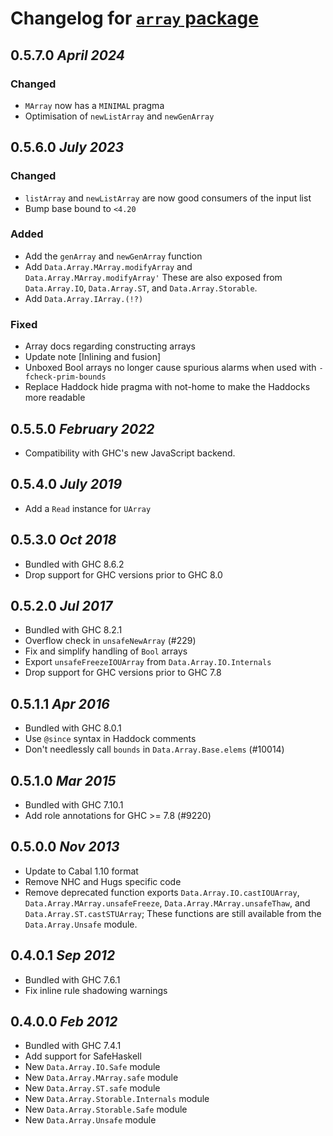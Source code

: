# Changelog for [`array` package](http://hackage.haskell.org/package/array)

## 0.5.7.0  *April 2024*

### Changed

  * `MArray` now has a `MINIMAL` pragma
  * Optimisation of `newListArray` and `newGenArray`

## 0.5.6.0  *July 2023*

### Changed

  * `listArray` and `newListArray` are now good consumers of the input list
  * Bump base bound to `<4.20`

### Added

  * Add the `genArray` and `newGenArray` function
  * Add `Data.Array.MArray.modifyArray` and `Data.Array.MArray.modifyArray'`
    These are also exposed from `Data.Array.IO`, `Data.Array.ST`, and
    `Data.Array.Storable`.
  * Add `Data.Array.IArray.(!?)`

### Fixed

  * Array docs regarding constructing arrays
  * Update note [Inlining and fusion]
  * Unboxed Bool arrays no longer cause spurious alarms
    when used with `-fcheck-prim-bounds`
  * Replace Haddock hide pragma with not-home to make the Haddocks more readable

## 0.5.5.0  *February 2022*

  * Compatibility with GHC's new JavaScript backend.

## 0.5.4.0  *July 2019*

  * Add a `Read` instance for `UArray`

## 0.5.3.0  *Oct 2018*

  * Bundled with GHC 8.6.2
  * Drop support for GHC versions prior to GHC 8.0

## 0.5.2.0  *Jul 2017*

  * Bundled with GHC 8.2.1
  * Overflow check in `unsafeNewArray` (#229)
  * Fix and simplify handling of `Bool` arrays
  * Export `unsafeFreezeIOUArray` from `Data.Array.IO.Internals`
  * Drop support for GHC versions prior to GHC 7.8

## 0.5.1.1  *Apr 2016*

  * Bundled with GHC 8.0.1
  * Use `@since` syntax in Haddock comments
  * Don't needlessly call `bounds` in `Data.Array.Base.elems` (#10014)

## 0.5.1.0  *Mar 2015*

  * Bundled with GHC 7.10.1
  * Add role annotations for GHC >= 7.8 (#9220)

## 0.5.0.0  *Nov 2013*

  * Update to Cabal 1.10 format
  * Remove NHC and Hugs specific code
  * Remove deprecated function exports `Data.Array.IO.castIOUArray`,
    `Data.Array.MArray.unsafeFreeze`, `Data.Array.MArray.unsafeThaw`,
    and `Data.Array.ST.castSTUArray`; These functions are still
    available from the `Data.Array.Unsafe` module.

## 0.4.0.1  *Sep 2012*

  * Bundled with GHC 7.6.1
  * Fix inline rule shadowing warnings

## 0.4.0.0  *Feb 2012*

  * Bundled with GHC 7.4.1
  * Add support for SafeHaskell
  * New `Data.Array.IO.Safe` module
  * New `Data.Array.MArray.safe` module
  * New `Data.Array.ST.safe` module
  * New `Data.Array.Storable.Internals` module
  * New `Data.Array.Storable.Safe` module
  * New `Data.Array.Unsafe` module
